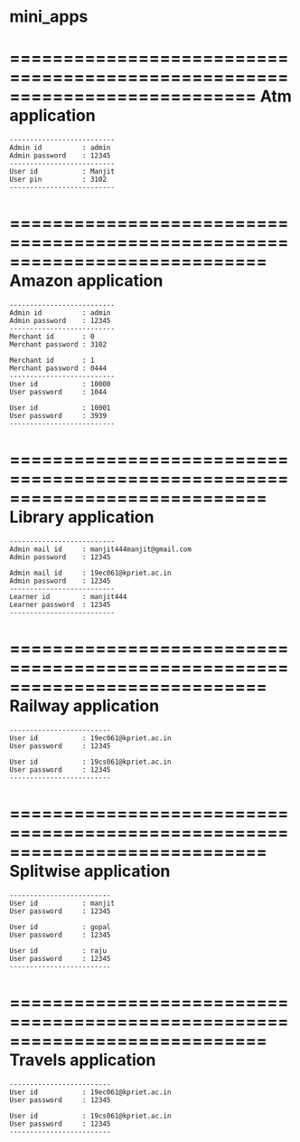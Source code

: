 # mini_apps
===========================================================================
Atm application
===========================================================================
    --------------------------
    Admin id          : admin
    Admin password    : 12345
    --------------------------
    User id           : Manjit
    User pin          : 3102
    --------------------------
    
============================================================================
Amazon application
============================================================================
    --------------------------
    Admin id          : admin
    Admin password    : 12345
    --------------------------
    Merchant id       : 0
    Merchant password : 3102
    
    Merchant id       : 1
    Merchant password : 0444
    --------------------------
    User id           : 10000
    User password     : 1044
    
    User id           : 10001
    User password     : 3939
    --------------------------
    
============================================================================
Library application
============================================================================
    --------------------------
    Admin mail id     : manjit444manjit@gmail.com
    Admin password    : 12345
    
    Admin mail id     : 19ec061@kpriet.ac.in
    Admin password    : 12345
    --------------------------
    Learner id        : manjit444
    Learner password  : 12345
    --------------------------
    
============================================================================
Railway application
============================================================================
    -------------------------
    User id           : 19ec061@kpriet.ac.in
    User password     : 12345
    
    User id           : 19cs061@kpriet.ac.in
    User password     : 12345
    -------------------------
    
============================================================================
Splitwise application
============================================================================    
    -------------------------
    User id           : manjit
    User password     : 12345
    
    User id           : gopal
    User password     : 12345
    
    User id           : raju
    User password     : 12345
    -------------------------
    
============================================================================
Travels application
============================================================================
    -------------------------
    User id           : 19ec061@kpriet.ac.in
    User password     : 12345
    
    User id           : 19cs061@kpriet.ac.in
    User password     : 12345
    -------------------------
        

